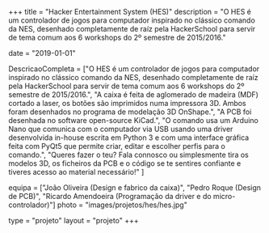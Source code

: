 +++
title = "Hacker Entertainment System (HES)"
description = "O HES é um controlador de jogos para computador inspirado no clássico comando da NES, desenhado completamente de raíz pela HackerSchool para servir de tema comum aos 6 workshops do 2º semestre de 2015/2016."

date = "2019-01-01"

DescricaoCompleta = ["O HES é um controlador de jogos para computador inspirado no clássico comando da NES, desenhado completamente de raíz pela HackerSchool para servir de tema comum aos 6 workshops do 2º semestre de 2015/2016.",
    "A caixa é feita de aglomerado de madeira (MDF) cortado a laser, os botões são imprimidos numa impressora 3D. Ambos foram desenhados no programa de modelação 3D OnShape.",
    "A PCB foi desenhada no software open-source KiCad.",
    "O comando usa um Arduino Nano que comunica com o computador via USB usando uma driver desenvolvida in-house escrita em Python 3 e com uma interface gráfica feita com PyQt5 que permite criar, editar e escolher perfis para o comando.",
    "Queres fazer o teu? Fala connosco ou simplesmente tira os modelos 3D, os ficheiros da PCB e o código se te sentires confiante e tiveres acesso ao material necessário!"
]

equipa = ["João Oliveira (Design e fabrico da caixa)",
    "Pedro Roque (Design de PCB)",
    "Ricardo Amendoeira (Programação da driver e do micro-controlador)"]
photo = "images/projetos/hes/hes.jpg"

type = "projeto"
layout = "projeto"
+++